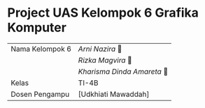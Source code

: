 # Project UAS Kelompok 6 Grafika Komputer

|  |  |
|--|--|
|Nama Kelompok 6|*Arni Nazira* 🦕|
| |*Rizka Magvira* 🦕|
| |*Kharisma Dinda Amareta* 🦕|
|Kelas|TI-4B|
|Dosen Pengampu|[Udkhiati Mawaddah]
